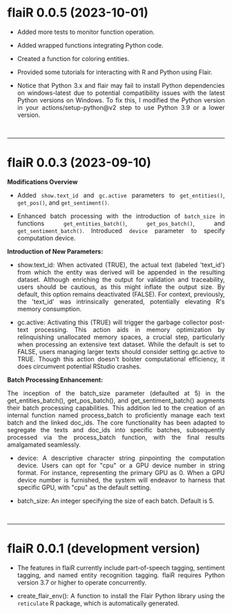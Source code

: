 # flaiR 0.0.5 (2023-10-01)

<div style="text-align: justify">

* Added more tests to monitor function operation. 

* Added wrapped functions integrating Python code.

* Created a function for coloring entities.

* Provided some tutorials for interacting with R and Python using Flair.

* Notice that Python 3.x and flair may fail to install Python dependencies on windows-latest due to potential compatibility issues with the latest Python versions on Windows. To fix this, I modified the Python version in your actions/setup-python@v2 step to use Python 3.9 or a lower version. 

</div>

&nbsp;

-----

# flaiR 0.0.3 (2023-09-10)

<div style="text-align: justify">

__Modifications Overview__

* Added `show.text_id` and `gc.active` parameters to `get_entities()`, `get_pos()`, and `get_sentiment()`.
  
* Enhanced batch processing with the introduction of `batch_size` in functions `get_entities_batch()`, `get_pos_batch()`, and `get_sentiment_batch()`. Introduced `device` parameter to specify computation device. 


__Introduction of New Parameters:__

  + show.text_id: When activated (TRUE), the actual text (labeled 'text_id') from which the entity was derived will be appended in the resulting dataset. Although enriching the output for validation and traceability, users should be cautious, as this might inflate the output size. By default, this option remains deactivated (FALSE). For context, previously, the 'text_id' was intrinsically generated, potentially elevating R's memory consumption.

  + gc.active: Activating this (TRUE) will trigger the garbage collector post-text processing. This action aids in memory optimization by relinquishing unallocated memory spaces, a crucial step, particularly when processing an extensive text dataset. While the default is set to FALSE, users managing larger texts should consider setting gc.active to TRUE. Though this action doesn't bolster computational efficiency, it does circumvent potential RStudio crashes.
    
__Batch Processing Enhancement:__

The inception of the batch_size parameter (defaulted at 5) in the get_entities_batch(), get_pos_batch(), and get_sentiment_batch() augments their batch processing capabilities. This addition led to the creation of an internal function named process_batch to proficiently manage each text batch and the linked doc_ids. The core functionality has been adapted to segregate the texts and doc_ids into specific batches, subsequently processed via the process_batch function, with the final results amalgamated seamlessly.

  + device: A descriptive character string pinpointing the computation device. Users can opt for "cpu" or a GPU device number in string format. For instance, representing the primary GPU as 0. When a GPU device number is furnished, the system will endeavor to harness that specific GPU, with "cpu" as the default setting.
    
  + batch_size: An integer specifying the size of each batch. Default is 5.

</div>

&nbsp;

-----


# flaiR 0.0.1 (development version)

<div style="text-align: justify">

* The features in flaiR currently include part-of-speech tagging, sentiment tagging, and named entity recognition tagging.  flaiR requires Python version 3.7  or higher to operate concurrently.

* create_flair_env(): A function to install the Flair Python library using the `reticulate` R package, which is automatically generated.

</div>

